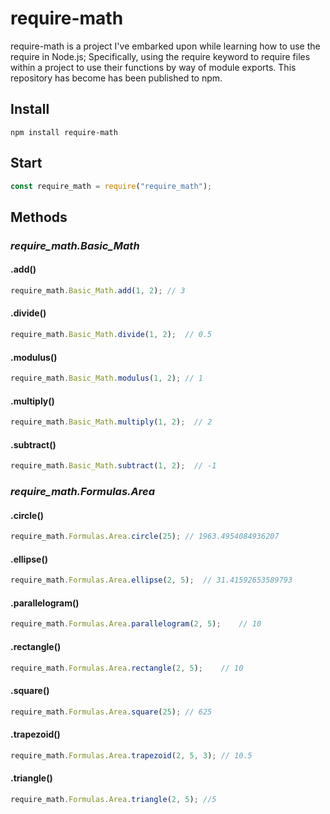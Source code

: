 # require-math
require-math is a project I've embarked upon while learning how to use the require in Node.js; Specifically, using the require keyword to require files within a project to use their functions by way of module exports. This repository has become has been published to npm.
## Install
```
npm install require-math
```
## Start
```javascript
const require_math = require("require_math");
```
## Methods
### *require_math.Basic_Math*

#### .add()
```javascript
require_math.Basic_Math.add(1, 2); // 3
```
#### .divide()
```javascript
require_math.Basic_Math.divide(1, 2);  // 0.5
```
#### .modulus()
```javascript
require_math.Basic_Math.modulus(1, 2); // 1
```
#### .multiply()
```javascript
require_math.Basic_Math.multiply(1, 2);  // 2
```
#### .subtract()
```javascript
require_math.Basic_Math.subtract(1, 2);  // -1
```
### *require_math.Formulas.Area* 
#### .circle()
```javascript
require_math.Formulas.Area.circle(25); // 1963.4954084936207
```
#### .ellipse()
```javascript
require_math.Formulas.Area.ellipse(2, 5);  // 31.41592653589793
```
#### .parallelogram()
```javascript
require_math.Formulas.Area.parallelogram(2, 5);    // 10
```
#### .rectangle()
```javascript
require_math.Formulas.Area.rectangle(2, 5);    // 10
```
#### .square()
```javascript
require_math.Formulas.Area.square(25); // 625
```
#### .trapezoid()
```javascript
require_math.Formulas.Area.trapezoid(2, 5, 3); // 10.5
```
#### .triangle()
```javascript
require_math.Formulas.Area.triangle(2, 5); //5
```